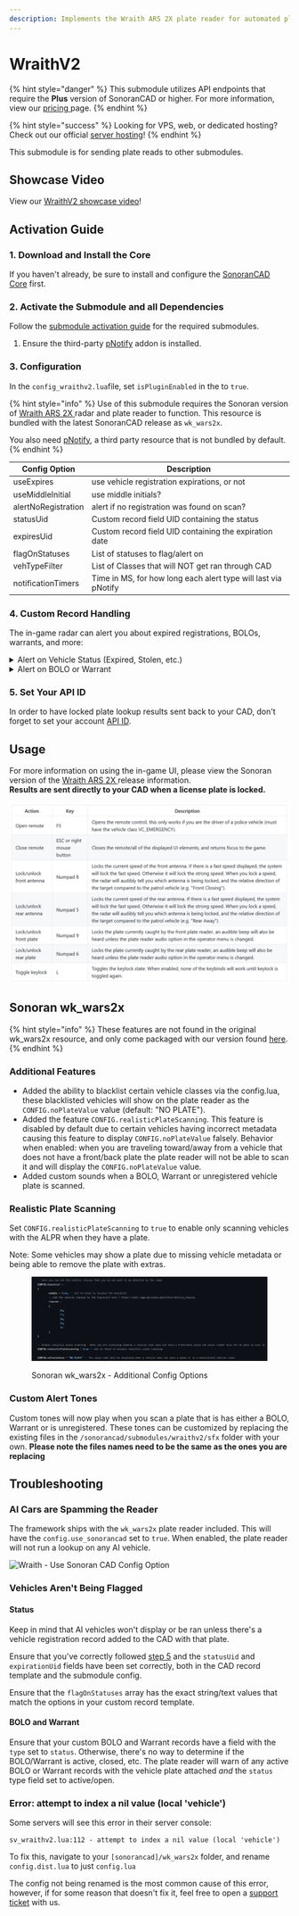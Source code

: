 ```yaml
---
description: Implements the Wraith ARS 2X plate reader for automated plate reading.
---
```


# WraithV2

{% hint style="danger" %}
This submodule utilizes API endpoints that require the **Plus** version of SonoranCAD or higher. For more information, view our [pricing ](../../../../pricing/faq/)page.
{% endhint %}

{% hint style="success" %}
Looking for VPS, web, or dedicated hosting? Check out our official [server hosting](broken-reference)!
{% endhint %}

This submodule is for sending plate reads to other submodules.

## Showcase Video

View our [WraithV2 showcase video](https://www.youtube.com/watch?v=5oL7Mg6LQgg)!

## Activation Guide

### 1. Download and Install the Core

If you haven't already, be sure to install and configure the [SonoranCAD Core](../) first.

### 2. Activate the Submodule and all Dependencies

Follow the [submodule activation guide](../submodule-configuration/#activating-a-submodule) for the required submodules.

1. Ensure the third-party [pNotify](https://github.com/Nick78111/pNotify) addon is installed.

### 3. Configuration

In the `config_wraithv2.lua`file, set `isPluginEnabled` in the to `true`.

{% hint style="info" %}
Use of this submodule requires the Sonoran version of [Wraith ARS 2X](https://github.com/sonoran-Software/wk_wars2x)[ ](https://github.com/Sonoran-Software/wk_wars2x)radar and plate reader to function. This resource is bundled with the latest SonoranCAD release as `wk_wars2x`.

You also need [pNotify](https://github.com/Nick78111/pNotify), a third party resource that is not bundled by default.
{% endhint %}

| Config Option       | Description                                                    |
| ------------------- | -------------------------------------------------------------- |
| useExpires          | use vehicle registration expirations, or not                   |
| useMiddleInitial    | use middle initials?                                           |
| alertNoRegistration | alert if no registration was found on scan?                    |
| statusUid           | Custom record field UID containing the status                  |
| expiresUid          | Custom record field UID containing the expiration date         |
| flagOnStatuses      | List of statuses to flag/alert on                              |
| vehTypeFilter       | List of Classes that will NOT get ran through CAD              |
| notificationTimers  | Time in MS, for how long each alert type will last via pNotify |

### 4. Custom Record Handling

The in-game radar can alert you about expired registrations, BOLOs, warrants, and more:

<details>

<summary>Alert on Vehicle Status (Expired, Stolen, etc.)</summary>

When a vehicle is scanned by your radar, you can be notified if the vehicle registration status is inactive, expired, etc.

### 1. Get the Status field ID

In the custom record configuration panel, copy the field ID for your vehicle registration's status field. Typically this would be a dropdown (or "select") type field with options like "Active", "Pending", "Expired", etc.

![](<../../../../.gitbook/assets/Screenshot 2024-11-12 at 7.36.39 PM.png>)

### 2. Set the Field ID in your Config

Ensure the `statusUid` configuration value matches your status field ID from the custom record.

If your vehicle registration record has an expiration date value in it, be sure to set the `expiresUid` value to its field ID and set `useExpires` to `true`. This will display the registration expiration date in the notifications.

![](<../../../../.gitbook/assets/Screenshot 2024-11-12 at 7.44.27 PM (1).png>)

### 3. Set Status Flag Options

Customize the `flagOnStatuses` list to configure which vehicle registration statuses your radar will alter you on.

If the vehicle registration's status field (the record field ID that matches your `statusUid`) matches one of the `flagOnStatuses` values, your in-game radar will alert you.

![](<../../../../.gitbook/assets/Screenshot 2024-11-12 at 7.46.54 PM.png>)

</details>

<details>

<summary>Alert on BOLO or Warrant</summary>

When a vehicle is scanned by your radar, you can be notified of any active warrant or BOLO record with that license plate on it.

### 1. Ensure your Warrant or BOLO Record has a Status Field

In order for the radar to determine if the warrant or BOLO record is active, ensure your custom record has a `status` type field on it.

![](<../../../../.gitbook/assets/Screenshot 2024-11-12 at 7.50.05 PM.png>)

### 2. Ensure your Warrant or BOLO Record has a Plate Field

In order to match the vehicle plate with a record, ensure your custom record has a field with the field ID set to `plate`.

![](<../../../../.gitbook/assets/Screenshot 2024-11-12 at 7.51.37 PM.png>)

### 3. Receive In-Game Alerts

Your radar will alter you when a scanned vehicle matches:

* A Warrant or BOLO record with the `status` type field of `ACTIVE`
* A license plate matching the `plate` field ID of one of those active records

</details>

### 5. Set Your API ID

In order to have locked plate lookup results sent back to your CAD, don't forget to set your account [API ID](../../../../api-integration/getting-started/setting-your-api-id.md).

## Usage

For more information on using the in-game UI, please view the Sonoran version of the  [Wraith ARS 2X](https://forum.cfx.re/t/release-wraith-ars-2x-police-radar-and-plate-reader-v1-2-4/1058277)[ ](https://github.com/Sonoran-Software/wk_wars2x)release information.\
**Results are sent directly to your CAD when a license plate is locked.**

![Wraith ARS 2X Controls](<../../../../.gitbook/assets/image (314).png>)

## Sonoran wk\_wars2x&#x20;

{% hint style="info" %}
These features are not found in the original wk\_wars2x resource, and only come packaged with our version found [here](https://github.com/sonoran-Software/wk_wars2x).
{% endhint %}

### Additional Features

* Added the ability to blacklist certain vehicle classes via the config.lua, these blacklisted vehicles will show on the plate reader as the `CONFIG.noPlateValue` value (default: "NO PLATE").
* Added the feature `CONFIG.realisticPlateScanning`. This feature is disabled by default due to certain vehicles having incorrect metadata causing this feature to display `CONFIG.noPlateValue` falsely. Behavior when enabled: when you are traveling toward/away from a vehicle that does not have a front/back plate the plate reader will not be able to scan it and will display the `CONFIG.noPlateValue` value.
* Added custom sounds when a BOLO, Warrant or unregistered vehicle plate is scanned.

### Realistic Plate Scanning

Set `CONFIG.realisticPlateScanning` to `true` to enable only scanning vehicles with the ALPR when they have a plate.

Note: Some vehicles may show a plate due to missing vehicle metadata or being able to remove the plate with extras.

<figure><img src="../../../../.gitbook/assets/Screenshot 2023-11-14 172304.png" alt=""><figcaption><p>Sonoran wk_wars2x - Additional Config Options</p></figcaption></figure>

### Custom Alert Tones

Custom tones will now play when you scan a plate that is has either a BOLO, Warrant or is unregistered. These tones can be customized by replacing the existing files in the `/sonorancad/submodules/wraithv2/sfx` folder with your own. **Please note the files names need to be the same as the ones you are replacing**

## Troubleshooting

### AI Cars are Spamming the Reader

The framework ships with the `wk_wars2x` plate reader included. This will have the `config.use_sonorancad` set to `true`. When enabled, the plate reader will not run a lookup on any AI vehicle.

![Wraith - Use Sonoran CAD Config Option](<../../../../.gitbook/assets/Screen Shot 2022-04-02 at 4.18.19 PM.png>)

### Vehicles Aren't Being Flagged

#### Status

Keep in mind that AI vehicles won't display or be ran unless there's a vehicle registration record added to the CAD with that plate.

Ensure that you've correctly followed [step 5](broken-reference) and the `statusUid` and `expirationUid` fields have been set correctly, both in the CAD record template and the submodule  config.

Ensure that the `flagOnStatuses` array has the exact string/text values that match the options in your custom record template.&#x20;

#### BOLO and Warrant

Ensure that your custom BOLO and Warrant records have a field with the `type` set to `status`. Otherwise, there's no way to determine if the BOLO/Warrant is active, closed, etc. The plate reader will warn of any active BOLO or Warrant records with the vehicle plate attached _and_ the `status` type field set to active/open.

### Error: attempt to index a nil value (local 'vehicle')

Some servers will see this error in their server console:

```
sv_wraithv2.lua:112 - attempt to index a nil value (local 'vehicle')
```

To fix this, navigate to your `[sonorancad]/wk_wars2x` folder, and rename `config.dist.lua` to just `config.lua`&#x20;

The config not being renamed is the most common cause of this error, however, if for some reason that doesn't fix it, feel free to open a [support ticket](https://support.sonoransoftware.com) with us.

